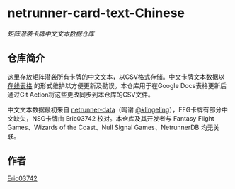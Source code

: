 # netrunner-card-text-Chinese

*矩阵潜袭卡牌中文文本数据仓库*

## 仓库简介

这里存放矩阵潜袭所有卡牌的中文文本，以CSV格式存储。中文卡牌文本数据以 [在线表格](https://docs.google.com/spreadsheets/d/1TlF9ZKJ1W6LFSSYSM6WleowZ316o90eNM48pd-da_ao/) 的形式维护以方便更新及勘误。本仓库用于在Google Docs表格更新后通过Git Action将这些更改同步到本仓库的CSV文件。

中文文本数据最初来自 [netrunner-data](https://github.com/NoahTheDuke/netrunner-data)（鸣谢 [@klingeling](https://github.com/klingeling)），FFG卡牌有部分中文缺失，NSG卡牌由 Eric03742 校对。本仓库及其开发者与 Fantasy Flight Games、Wizards of the Coast、Null Signal Games、NetrunnerDB 均无关联。

## 作者

[Eric03742](https://github.com/eric03742)
